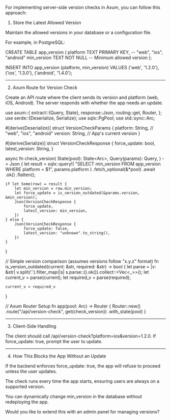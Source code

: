 For implementing server-side version checks in Axum, you can follow this approach:

1. Store the Latest Allowed Version

Maintain the allowed versions in your database or a configuration file.

For example, in PostgreSQL:

CREATE TABLE app_version (
    platform TEXT PRIMARY KEY,  -- "web", "ios", "android"
    min_version TEXT NOT NULL    -- Minimum allowed version
);

INSERT INTO app_version (platform, min_version) VALUES 
('web', '1.2.0'),
('ios', '1.3.0'),
('android', '1.4.0');


---

2. Axum Route for Version Check

Create an API route where the client sends its version and platform (web, iOS, Android). The server responds with whether the app needs an update.

use axum::{
    extract::{Query, State},
    response::Json,
    routing::get,
    Router,
};
use serde::{Deserialize, Serialize};
use sqlx::PgPool;
use std::sync::Arc;

#[derive(Deserialize)]
struct VersionCheckParams {
    platform: String, // "web", "ios", "android"
    version: String,  // App's current version
}

#[derive(Serialize)]
struct VersionCheckResponse {
    force_update: bool,
    latest_version: String,
}

async fn check_version(
    State(pool): State<Arc<PgPool>>,
    Query(params): Query<VersionCheckParams>,
) -> Json<VersionCheckResponse> {
    let result = sqlx::query!(
        "SELECT min_version FROM app_version WHERE platform = $1",
        params.platform
    )
    .fetch_optional(&*pool)
    .await
    .ok()
    .flatten();

    if let Some(row) = result {
        let min_version = row.min_version;
        let force_update = is_version_outdated(&params.version, &min_version);
        Json(VersionCheckResponse {
            force_update,
            latest_version: min_version,
        })
    } else {
        Json(VersionCheckResponse {
            force_update: false,
            latest_version: "unknown".to_string(),
        })
    }
}

// Simple version comparison (assumes versions follow "x.y.z" format)
fn is_version_outdated(current: &str, required: &str) -> bool {
    let parse = |v: &str| v.split('.').filter_map(|s| s.parse::<u32>().ok()).collect::<Vec<_>>();
    let current_v = parse(current);
    let required_v = parse(required);

    current_v < required_v
}

// Axum Router Setup
fn app(pool: Arc<PgPool>) -> Router {
    Router::new()
        .route("/api/version-check", get(check_version))
        .with_state(pool)
}


---

3. Client-Side Handling

The client should call /api/version-check?platform=ios&version=1.2.0.
If force_update: true, prompt the user to update.


---

4. How This Blocks the App Without an Update

If the backend enforces force_update: true, the app will refuse to proceed unless the user updates.

The check runs every time the app starts, ensuring users are always on a supported version.

You can dynamically change min_version in the database without redeploying the app.


Would you like to extend this with an admin panel for managing versions?

